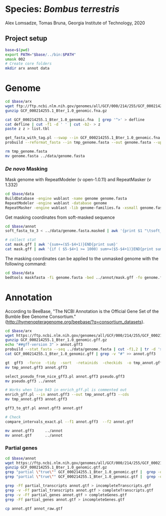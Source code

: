 # Species: _Bombus terrestris_

Alex Lomsadze, Tomas Bruna,
Georgia Institute of Technology,
2020

## Project setup

```bash
base=$(pwd)
export PATH="$base/../bin:$PATH"
umask 002
# Create core folders
mkdir arx annot data
```

# Genome

```bash
cd $base/arx
wget ftp://ftp.ncbi.nlm.nih.gov/genomes/all/GCF/000/214/255/GCF_000214255.1_Bter_1.0/GCF_000214255.1_Bter_1.0_genomic.fna.gz
gunzip GCF_000214255.1_Bter_1.0_genomic.fna.gz

cat GCF_000214255.1_Bter_1.0_genomic.fna  | grep '^>' > defline
cat defline | cut -f1 -d ' ' | cut -b2- > z
paste z z > list.tbl

get_fasta_with_tag.pl --swap --in GCF_000214255.1_Bter_1.0_genomic.fna  --out tmp_genome.fasta  --list list.tbl --v
probuild --reformat_fasta --in tmp_genome.fasta --out genome.fasta --uppercase 1 --letters_per_line 60 --original

rm tmp_genome.fasta
mv genome.fasta ../data/genome.fasta
```

### _De novo_ Masking

Mask genome with RepeatModeler (v open-1.0.11) and RepeatMasker (v 1.332)

```bash
cd $base/data
BuildDatabase -engine wublast -name genome genome.fasta
RepeatModeler -engine wublast -database genome
RepeatMasker -engine wublast -lib genome-families.fa -xsmall genome.fasta
```

Get masking coordinates from soft-masked sequence

```bash
cd $base/annot
soft_fasta_to_3 < ../data/genome.fasta.masked | awk '{print $1 "\tsoft_masking\trepeat\t" $2+1 "\t" $3 "\t.\t.\t.\t." }' > mask.gff

# collect stat
cat mask.gff | awk '{sum+=($5-$4+1)}END{print sum}'
cat mask.gff | awk '{if ( $5-$4+1 >= 1000) sum+=($5-$4+1)}END{print sum}'
```

The masking coordinates can be applied to the unmasked genome with the following command:

```bash
cd $base/data
bedtools maskfasta -fi genome.fasta -bed ../annot/mask.gff -fo genome.fasta.masked -soft
```

# Annotation

According to BeeBase, "The NCBI Annotation is the Official Gene Set of the Bumble Bee Genome Consortium." (http://hymenopteragenome.org/beebase/?q=consortium_datasets).

```bash
cd $base/arx
wget https://ftp.ncbi.nlm.nih.gov/genomes/all/GCF/000/214/255/GCF_000214255.1_Bter_1.0/GCF_000214255.1_Bter_1.0_genomic.gff.gz
gunzip GCF_000214255.1_Bter_1.0_genomic.gff.gz
echo "##gff-version 3" > annot.gff3
probuild --stat_fasta --seq ../data/genome.fasta | cut -f1,2 | tr -d '>' |  grep -v '^$' | awk '{print "##sequence-region  " $1 "  1 " $2}' >> annot.gff3
cat GCF_000214255.1_Bter_1.0_genomic.gff | grep -v "#" >> annot.gff3

gt  gff3  -force  -tidy  -sort  -retainids  -checkids  -o tmp_annot.gff3  annot.gff3
mv tmp_annot.gff3 annot.gff3

select_pseudo_from_nice_gff3.pl annot.gff3 pseudo.gff3
mv pseudo.gff3 ../annot

# Works when line 943 in enrich_gff.pl is commented out
enrich_gff.pl --in annot.gff3 --out tmp_annot.gff3 --cds
mv tmp_annot.gff3 annot.gff3

gff3_to_gtf.pl annot.gff3 annot.gtf

# Check
compare_intervals_exact.pl --f1 annot.gff3  --f2 annot.gtf

mv annot.gff3     ../annot
mv annot.gtf      ../annot
```

### Partial genes

```bash
cd $base/annot
wget https://ftp.ncbi.nlm.nih.gov/genomes/all/GCF/000/214/255/GCF_000214255.1_Bter_1.0/GCF_000214255.1_Bter_1.0_genomic.gtf.gz
gunzip GCF_000214255.1_Bter_1.0_genomic.gtf.gz
grep "partial \"true\"" GCF_000214255.1_Bter_1.0_genomic.gtf |  grep -o -P "transcript_id\ \"[^\"]+\"" | cut -f2 -d " " | tr -d \" | sort | uniq > partial_transcripts
grep "partial \"true\"" GCF_000214255.1_Bter_1.0_genomic.gtf |  grep -o -P "gene_id\ \"[^\"]+\"" | cut -f2 -d " " | tr -d \" | sort | uniq > partial_genes

grep -Ff partial_transcripts annot.gtf > incompleteTranscripts.gtf
grep -v -Ff partial_transcripts annot.gtf > completeTranscripts.gtf
grep -v -Ff partial_genes annot.gtf > completeGenes.gtf
grep -Ff partial_genes annot.gtf > incompleteGenes.gtf

cp annot.gtf annot_raw.gtf
```
